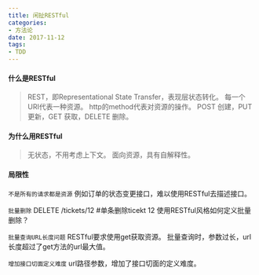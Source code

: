 ```yaml
---
title: 闲扯RESTful
categories:
- 方法论
date: 2017-11-12
tags:
- TDD
---
```

#### 什么是RESTful
>REST，即Representational State Transfer，表现层状态转化。
每一个URI代表一种资源。
http的method代表对资源的操作。
POST 创建，PUT 更新，GET 获取，DELETE 删除。


#### 为什么用RESTful
>无状态，不用考虑上下文。
面向资源，具有自解释性。


#### 局限性
`不是所有的请求都是资源`
例如订单的状态变更接口，难以使用RESTful去描述接口。

`批量删除`
DELETE /tickets/12 #单条删除ticekt 12
使用RESTful风格如何定义批量删除？

`批量查询URL长度问题`
RESTful要求使用get获取资源。
批量查询时，参数过长，url长度超过了get方法的url最大值。

`增加接口切面定义难度`
url路径参数，增加了接口切面的定义难度。